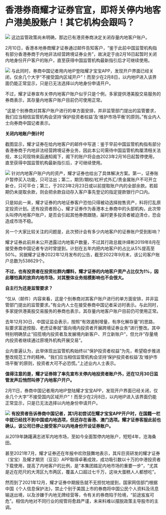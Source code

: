 # 香港券商耀才证券官宣，即将关停内地客户港美股账户！其它机构会跟吗？

![](https://inews.gtimg.com/newsapp_bt/0/15660264022/1000)
这边监管政策尚未明确，那边已有港资券商决定关闭存量内地客户账户。

2月10日，香港本地券商耀才证券通过邮件告知客户，“鉴于此前中国监管机构指有部分香港券商于内地非法经营跨境证券业务”，故决定于由2月16日起暂时关闭内地身份开户客户的账户，直至获得中国监管机构最新指引后才可继续使用。

![](https://inews.gtimg.com/newsapp_bt/0/15660264106/1000)
与此同时，券商中国记者用内地IP登陆耀才宝宝APP，发现开户界面已经关闭，仅余几个大字“不接受国内区域开户”！而至少在2月8日，以内地IP进入该界面仍能正常显示，只是已无法选择以内地身份申请开户。

不过，耀才证券宣布关停内地客户账户似乎只是个例，多家提供港美股交易服务的券商表示，其存量内地客户账户目前仍可使用正常。

“这是个别券商对其客户账户进行的单方面安排，并非监管部门提出的监管要求，我们应当相信监管机构会坚持‘保护投资者权益’及‘维护市场平衡’的原则。”有业内人士向券商中国记者表示。

**关闭内地账户倒计时**

截图显示，耀才证券在给内地客户的邮件中写道：鉴于早前中国监管机构指有部分香港券商于内地非法经营跨境证券业务，因此本公司需待中国监管机构厘清相关法规，本公司现特来函通知阁下，阁下的账户将会由2023年2月16日起暂停使用，直至获得中国监管机构最新指引后，才可继续使用。

![](https://inews.gtimg.com/newsapp_bt/0/15660264108/1000)
针对内地客户账户内的资产，耀才证券也给出了具体解决方案。第一，证券账户暂停买入功能，只可沽出；第二，期货/期权/杠杆式外汇/贵金属账户不可开立新仓，只可平仓；第三，于2023年2月23日或以前提取账户内的全部余款。若超期仍未提取余款，则会把余款自动存入客户事先登记的指定提款银行户口内。

只是如此一来，耀才证券的内地证券客户恐怕只得被动选择抛售资产，料将打乱原定投资计划。还有投资者担心，耀才证券作为香港本土券商中的头部机构，此次带头叫停内地客户账户，是否会引起其他券商跟随，届时更多投资者被迫清仓，恐会造成市场不稳。

另一个大家比较关注的问题是，此次预计会有多少内地客户的证券账户受到影响？

耀才证券此前并未公开透露过内地客户数量，不过其行政总裁许绎彬2019年8月在接受券商中国记者专访时曾提到，计划在五年内把内地客户的占比从5%提高至50%。另据耀才证券2022年12月发布的公告，截至2022年9月末，该公司客户账户总数为538629个。

**不过，也有投资者在投资社群内爆料，耀才证券的内地客户资产占比仅为1%，因此哪怕真的放弃内地市场，对其整体业务规模影响也不会很大。**

**自主行为还是监管要求？**

“仅从（邮件）内容来看，这是个别券商对其客户账户进行的单方面安排，并非监管部门提出的监管要求。”有业内人士在接受券商中国记者采访时表示。与此同时，多家提供港美股交易服务的券商也表示，其存量内地客户账户目前仍可使用正常。

去年12月30日，中国证监会表示，按照“有效遏制增量，有序化解存量”的思路，拟要求富途控股、老虎证券就“面向境内投资者开展跨境证券业务”进行整改。其中特别明确禁止“招揽境内投资者及发展境内新客户、开立新账户”，但允许“存量境内投资者继续通过原境外机构开展交易”。

业内普遍认为，此举体现出监管机构始终以“保护投资者权益”为先，希望稳步推进整改规范工作的精神。“我们应当相信监管机构会坚持‘保护投资者权益’及‘维护市场平衡’的原则，投资者大可不必恐慌。”上述业内人士表示。

**值得注意的是，耀才证券除了率先宣布关停内地投资者账户外，还在12月30日监管发声后悄然叫停了内地客户开户。**

2月11日，券商中国记者用内地IP登陆耀才宝宝APP，发现开户界面已经关闭，仅余几个大字“不接受国内区域开户”！而至少在2月8日，以内地IP进入该界面仍能正常显示，只是已无法选择以内地身份申请开户。

![](https://inews.gtimg.com/newsapp_bt/0/15660264251/1000)
**有投资者告诉券商中国记者，其1月初尝试在耀才宝宝APP开户时，在国籍一栏中就已经找不到中国或内地选项，但还存在香港、澳门选项。耀才证券客服此前也确认，该公司已停止接受客户以内地身份开设证券账户。**

从2019年踌躇满志进军内地市场，至如今全面暂停内地账户，短短4年，沧海桑田。

甚至2021年7月，耀才证券还在年报中欢欣鼓舞地表示，其斥巨资研发的耀才证券（宝宝）及耀才期货（豆豆）APP取得卓著成效，成功吸引数以十万的中港投资者下载使用，提高了内地客户的比例，是“本集团踏足内地市场的重要一步”，“尤其是近在咫尺的大湾区九市两区，覆盖人口超过七千万，这块大蛋糕人人都想吃”。

然而到了2021年12月，耀才证券中期报告就不无担忧地提到，国家网信部门根据中国《个人信息保护法》，禁止个别于美国上市的券商将中国公民个人资料及讯息输送出境，以及涉嫌于内地无牌经营等，令有关的券商陷于险境，“前途岌岌可危”。相信内地对不同行业的规管将愈趋严谨，未来料难以摆脱政策主导股市的主调。

